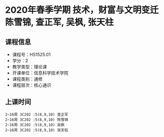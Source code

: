 # 2020年春季学期 技术，财富与文明变迁 陈雪锦, 查正军, 吴枫, 张天柱






## 课程信息

- 课程号：HS1525.01
- 学分：2
- 教学类型：理论课
- 开课单位：信息科学技术学院
- 课程类别：通修
- 课程层次：核心通识

## 上课时间

```
2~16周 3C202 :5(8,9,10) 查正军
2~16周 3C202 :5(8,9,10) 陈雪锦
2~16周 3C202 :5(8,9,10) 吴枫
2~16周 3C202 :5(8,9,10) 张天柱
```

